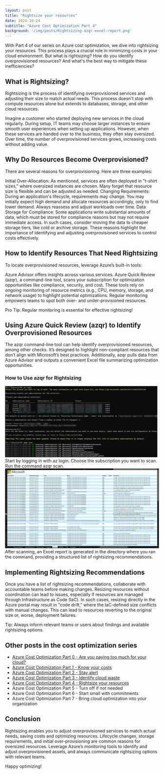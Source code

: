 ```yaml
---
layout: post
title: "Rightsize your resources"
date: 2024-10-24
subtitle: "Azure Cost Optimization Part 4"
background: '/img/posts/Rightsizing-azqr-excel-report.png'
---
```


With Part 4 of our series on Azure cost optimization, we dive into rightsizing your resources. This process plays a crucial role in minimizing costs in your cloud environment. But what is rightsizing? How do you identify overprovisioned resources? And what's the best way to mitigate these inefficiencies?

## What is Rightsizing?

Rightsizing is the process of identifying overprovisioned services and adjusting their size to match actual needs. This process doesn't stop with compute resources alone but extends to databases, storage, and other cloud resources.

Imagine a customer who started deploying new services in the cloud regularly. During setup, IT teams may choose larger instances to ensure smooth user experiences when setting up applications. However, when these services are handed over to the business, they often stay oversized. Over time, the number of overprovisioned services grows, increasing costs without adding value.

## Why Do Resources Become Overprovisioned?

There are several reasons for overprovisioning. Here are three examples:

Initial Over-Allocation: As mentioned, services are often deployed in "t-shirt sizes," where oversized instances are chosen. Many forget that resource size is flexible and can be adjusted as needed.
Changing Requirements: During an application's lifecycle, requirements may change. You may initially expect high demand and allocate resources accordingly, only to find lower demand. Always reassess and adjust workloads over time.
Data Storage for Compliance: Some applications write substantial amounts of data, which must be stored for compliance reasons but may not require immediate access. In such cases, consider moving the data to cheaper storage tiers, like cold or archive storage.
These reasons highlight the importance of identifying and adjusting overprovisioned services to control costs effectively.

## How to Identify Resources That Need Rightsizing

To locate overprovisioned resources, leverage Azure’s built-in tools:

Azure Advisor offers insights across various services.
Azure Quick Review (azqr), a command-line tool, scans your subscription for optimization opportunities like compliance, security, and cost.
These tools rely on ongoing monitoring of resource metrics (e.g., CPU, memory, storage, and network usage) to highlight potential optimizations. Regular monitoring empowers teams to spot both over- and under-provisioned resources.

Pro Tip: Regular monitoring is essential for effective rightsizing!

## Using Azure Quick Review (azqr) to Identify Overprovisioned Resources

The azqr command-line tool can help identify overprovisioned resources, among other checks. It’s designed to highlight non-compliant resources that don’t align with Microsoft’s best practices. Additionally, azqr pulls data from Azure Advisor and outputs a convenient Excel file summarizing optimization opportunities.

### How to Use azqr for Rightsizing

<img src="/img/posts/Rightsizing-using-azqr.png" class="img-fluid" alt="Azure Quick Review Command"/>
Start by logging in with az login. Choose the subscription you want to scan. Run the command azqr scan.

<img src="/img/posts/Rightsizing-azqr-excel-report.png" class="img-fluid" alt="Azure Quick Review Excel Report"/>
After scanning, an Excel report is generated in the directory where you ran the command, providing a structured list of rightsizing recommendations.

## Implementing Rightsizing Recommendations

Once you have a list of rightsizing recommendations, collaborate with accountable teams before making changes. Resizing resources without coordination can lead to issues, especially if resources are managed through Infrastructure as Code (IaC). In such cases, resizing directly in the Azure portal may result in "code drift," where the IaC-defined size conflicts with manual changes. This can lead to resources reverting to the original size or, worse, deployment failures.

Tip: Always inform relevant teams or users about findings and available rightsizing options.

## Other posts in the cost optimization series

- [Azure Cost Optimization Part 0 - Are you paying too much for your cloud?](2024-09-25-are-you-paying-too-much-for-your-cloud.md)
- [Azure Cost Optimization Part 1 - Know your costs](2024-10-01-azure-cost-optimization-part-1-know-your-costs.md)
- [Azure Cost Optimization Part 2 - Stay alert](2024-10-14-azure-cost-optimization-part-2-stay-alert.md)
- [Azure Cost Optimization Part 3 - Identify cloud waste](2024-10-16-azure-cost-optimization-part-3-identify-cloud-waste.md)
- [Azure Cost Optimization Part 4 - Rightsize your resources](2024-10-24-azure-cost-optimization-part-4-rightsize-your-resources.md)
- Azure Cost Optimization Part 5 - Turn off if not needed  
- Azure Cost Optimization Part 6 - Start small with commitments
- Azure Cost Optimization Part 7 - Bring cloud optimization into your organization

## Conclusion

Rightsizing enables you to adjust overprovisioned services to match actual needs, saving costs and optimizing resources. Lifecycle changes, storage requirements, and initial over-provisioning are common reasons for oversized resources. Leverage Azure’s monitoring tools to identify and adjust overprovisioned assets, and always communicate rightsizing options with relevant teams.

Happy optimizing!